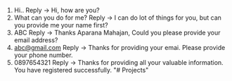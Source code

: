 1) Hi..
Reply -> Hi, how are you?
2) What can you do for me?
Reply -> I can do lot of things for you, but can you provide me your name first?
3) ABC
Reply -> Thanks Aparana Mahajan, Could you please provide your email address?
4) abc@gmail.com
Reply -> Thanks for providing your emai. Please provide your phone number.
5) 0897654321
Reply -> Thanks for providing all your valuable information. You have registered successfully.
"# Projects" 
